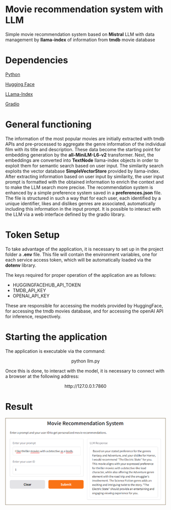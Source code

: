 # Movie recommendation system with LLM
Simple movie recommendation system based on **Mistral** LLM with data management by **llama-index** of information from **tmdb** movie database

# Dependencies
[Python](https://www.python.org/)

[Hugging Face](https://huggingface.co/)

[LLama-Index](https://www.llamaindex.ai/)

[Gradio](https://www.gradio.app/)

# General functioning
The information of the most popular movies are initially extracted with tmdb APIs and pre-processed to aggregate the genre information of the individual film with its title and description.
These data become the starting point for embedding generation by the **all-MiniLM-L6-v2** transformer.
Next, the embeddings are converted into **TextNode** llama-index objects in order to exploit them for semantic search based on user input.
The similarity search exploits the vector database **SimpleVectorStore** provided by llama-index.
After extracting information based on user input by similarity, the user input prompt is formatted with the obtained information to enrich the context and to make the LLM search more precise.
The recommendation system is enhanced by a simple preference system saved in a **preferences.json** file.
The file is structured in such a way that for each user, each identified by a unique identifier, likes and dislikes genres are associated, automatically including this information in the input prompt.
It is possible to interact with the LLM via a web interface defined by the gradio library.

# Token Setup
To take advantage of the application, it is necessary to set up in the project folder a **.env** file.
This file will contain the environment variables, one for each service access token, which will be automatically loaded via the **dotenv** library.

The keys required for proper operation of the application are as follows:

- HUGGINGFACEHUB_API_TOKEN
- TMDB_API_KEY
- OPENAI_API_KEY

These are responsible for accessing the models provided by HuggingFace, for accessing the tmdb movies database, and for accessing the openAI API for inference, respectively.

# Starting the application
The application is executable via the command:
<p align="center">
  python llm.py
</p>

Once this is done, to interact with the model, it is necessary to connect with a browser at the following address:
<p align="center">
  http://127.0.0.1:7860
</p>

# Result
![](https://github.com/AndreaFilippini/llm-movie-recommendation/blob/main/src/images/movies_result.png)
